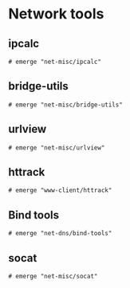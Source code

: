 # Network tools

## ipcalc

```ShellSession
# emerge "net-misc/ipcalc"
```

## bridge-utils

```ShellSession
# emerge "net-misc/bridge-utils"
```

## urlview

```ShellSession
# emerge "net-misc/urlview"
```

## httrack

```ShellSession
# emerge "www-client/httrack"
```

## Bind tools

```ShellSession
# emerge "net-dns/bind-tools"
```

## socat

```ShellSession
# emerge "net-misc/socat"
```
